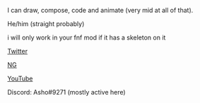 
I can draw, compose, code and animate (very mid at all of that).

He/him (straight probably)

i will only work in your fnf mod if it has a skeleton on it

[Twitter](https://twitter.com/ashomoment)

[NG](https://asho1.newgrounds.com/)

[YouTube](https://www.youtube.com/channel/UCcK3Ot6YYjD0OR5SeO9ZZ7A)

Discord: Asho#9271 (mostly active here)

<!--
sex
-->
